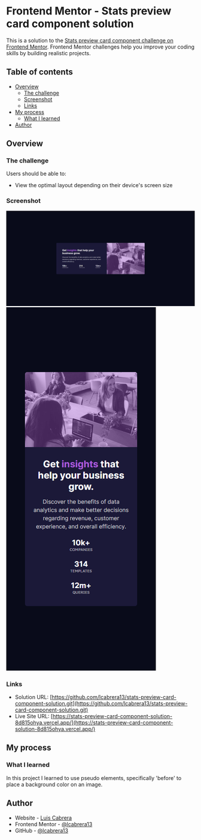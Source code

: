 # Frontend Mentor - Stats preview card component solution

This is a solution to the [Stats preview card component challenge on Frontend Mentor](https://www.frontendmentor.io/challenges/stats-preview-card-component-8JqbgoU62). Frontend Mentor challenges help you improve your coding skills by building realistic projects. 

## Table of contents

- [Overview](#overview)
  - [The challenge](#the-challenge)
  - [Screenshot](#screenshot)
  - [Links](#links)
- [My process](#my-process)
  - [What I learned](#what-i-learned)
- [Author](#author)

## Overview

### The challenge

Users should be able to:

- View the optimal layout depending on their device's screen size

### Screenshot

![Desktop](./screenshot/desktop.png)
![Mobile](./screenshot/mobile.png)

### Links

- Solution URL: [https://github.com/lcabrera13/stats-preview-card-component-solution.git](https://github.com/lcabrera13/stats-preview-card-component-solution.git)
- Live Site URL: [https://stats-preview-card-component-solution-8d815ohya.vercel.app/](https://stats-preview-card-component-solution-8d815ohya.vercel.app/)

## My process

### What I learned

In this project I learned to use pseudo elements, specifically 'before' to place a background color on an image.

## Author

- Website - [Luis Cabrera](https://lcabrera13.github.io/)
- Frontend Mentor - [@lcabrera13](https://www.frontendmentor.io/profile/lcabrera13)
- GitHub - [@lcabrera13](https://github.com/lcabrera13)
